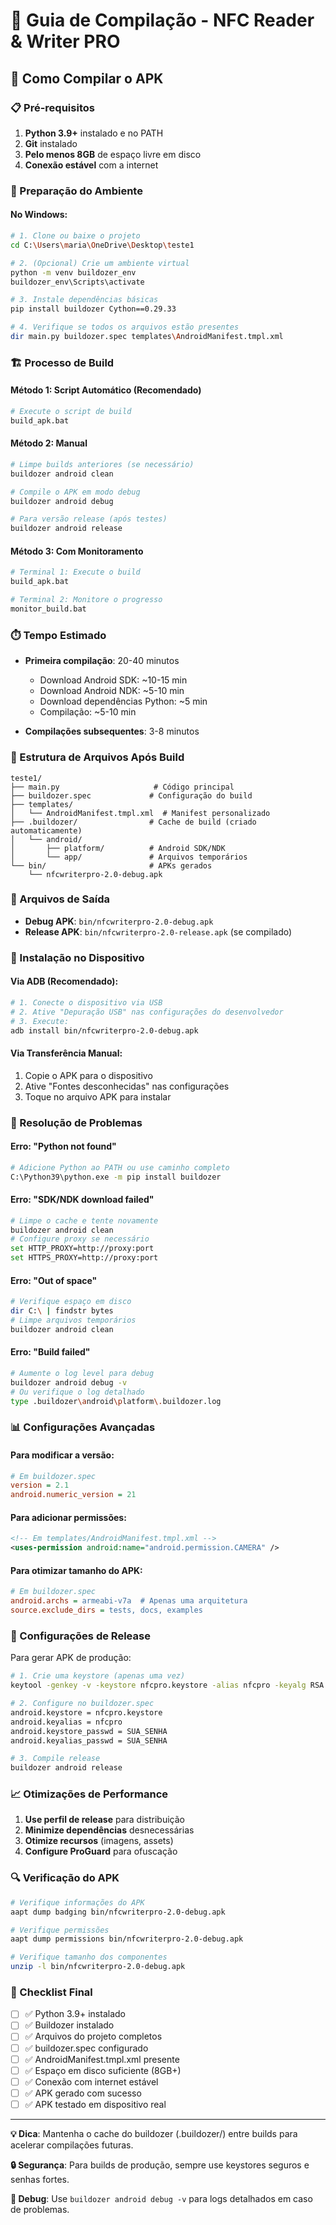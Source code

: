 # 📱 Guia de Compilação - NFC Reader & Writer PRO

## 🚀 Como Compilar o APK

### 📋 Pré-requisitos

1. **Python 3.9+** instalado e no PATH
2. **Git** instalado
3. **Pelo menos 8GB** de espaço livre em disco
4. **Conexão estável** com a internet

### 🔧 Preparação do Ambiente

#### No Windows:

```bash
# 1. Clone ou baixe o projeto
cd C:\Users\maria\OneDrive\Desktop\teste1

# 2. (Opcional) Crie um ambiente virtual
python -m venv buildozer_env
buildozer_env\Scripts\activate

# 3. Instale dependências básicas
pip install buildozer Cython==0.29.33

# 4. Verifique se todos os arquivos estão presentes
dir main.py buildozer.spec templates\AndroidManifest.tmpl.xml
```

### 🏗️ Processo de Build

#### Método 1: Script Automático (Recomendado)

```bash
# Execute o script de build
build_apk.bat
```

#### Método 2: Manual

```bash
# Limpe builds anteriores (se necessário)
buildozer android clean

# Compile o APK em modo debug
buildozer android debug

# Para versão release (após testes)
buildozer android release
```

#### Método 3: Com Monitoramento

```bash
# Terminal 1: Execute o build
build_apk.bat

# Terminal 2: Monitore o progresso
monitor_build.bat
```

### ⏱️ Tempo Estimado

- **Primeira compilação**: 20-40 minutos
  - Download Android SDK: ~10-15 min
  - Download Android NDK: ~5-10 min
  - Download dependências Python: ~5 min
  - Compilação: ~5-10 min

- **Compilações subsequentes**: 3-8 minutos

### 📁 Estrutura de Arquivos Após Build

```
teste1/
├── main.py                     # Código principal
├── buildozer.spec             # Configuração do build
├── templates/
│   └── AndroidManifest.tmpl.xml  # Manifest personalizado
├── .buildozer/                # Cache de build (criado automaticamente)
│   └── android/
│       ├── platform/          # Android SDK/NDK
│       └── app/               # Arquivos temporários
└── bin/                       # APKs gerados
    └── nfcwriterpro-2.0-debug.apk
```

### 🎯 Arquivos de Saída

- **Debug APK**: `bin/nfcwriterpro-2.0-debug.apk`
- **Release APK**: `bin/nfcwriterpro-2.0-release.apk` (se compilado)

### 📱 Instalação no Dispositivo

#### Via ADB (Recomendado):

```bash
# 1. Conecte o dispositivo via USB
# 2. Ative "Depuração USB" nas configurações do desenvolvedor
# 3. Execute:
adb install bin/nfcwriterpro-2.0-debug.apk
```

#### Via Transferência Manual:

1. Copie o APK para o dispositivo
2. Ative "Fontes desconhecidas" nas configurações
3. Toque no arquivo APK para instalar

### 🔧 Resolução de Problemas

#### Erro: "Python not found"
```bash
# Adicione Python ao PATH ou use caminho completo
C:\Python39\python.exe -m pip install buildozer
```

#### Erro: "SDK/NDK download failed"
```bash
# Limpe o cache e tente novamente
buildozer android clean
# Configure proxy se necessário
set HTTP_PROXY=http://proxy:port
set HTTPS_PROXY=http://proxy:port
```

#### Erro: "Out of space"
```bash
# Verifique espaço em disco
dir C:\ | findstr bytes
# Limpe arquivos temporários
buildozer android clean
```

#### Erro: "Build failed"
```bash
# Aumente o log level para debug
buildozer android debug -v
# Ou verifique o log detalhado
type .buildozer\android\platform\.buildozer.log
```

### 📊 Configurações Avançadas

#### Para modificar a versão:
```ini
# Em buildozer.spec
version = 2.1
android.numeric_version = 21
```

#### Para adicionar permissões:
```xml
<!-- Em templates/AndroidManifest.tmpl.xml -->
<uses-permission android:name="android.permission.CAMERA" />
```

#### Para otimizar tamanho do APK:
```ini
# Em buildozer.spec
android.archs = armeabi-v7a  # Apenas uma arquitetura
source.exclude_dirs = tests, docs, examples
```

### 🚀 Configurações de Release

Para gerar APK de produção:

```bash
# 1. Crie uma keystore (apenas uma vez)
keytool -genkey -v -keystore nfcpro.keystore -alias nfcpro -keyalg RSA -keysize 2048 -validity 10000

# 2. Configure no buildozer.spec
android.keystore = nfcpro.keystore
android.keyalias = nfcpro
android.keystore_passwd = SUA_SENHA
android.keyalias_passwd = SUA_SENHA

# 3. Compile release
buildozer android release
```

### 📈 Otimizações de Performance

1. **Use perfil de release** para distribuição
2. **Minimize dependências** desnecessárias
3. **Otimize recursos** (imagens, assets)
4. **Configure ProGuard** para ofuscação

### 🔍 Verificação do APK

```bash
# Verifique informações do APK
aapt dump badging bin/nfcwriterpro-2.0-debug.apk

# Verifique permissões
aapt dump permissions bin/nfcwriterpro-2.0-debug.apk

# Verifique tamanho dos componentes
unzip -l bin/nfcwriterpro-2.0-debug.apk
```

### 🎯 Checklist Final

- [ ] ✅ Python 3.9+ instalado
- [ ] ✅ Buildozer instalado
- [ ] ✅ Arquivos do projeto completos
- [ ] ✅ buildozer.spec configurado
- [ ] ✅ AndroidManifest.tmpl.xml presente
- [ ] ✅ Espaço em disco suficiente (8GB+)
- [ ] ✅ Conexão com internet estável
- [ ] ✅ APK gerado com sucesso
- [ ] ✅ APK testado em dispositivo real

---

**💡 Dica**: Mantenha o cache do buildozer (.buildozer/) entre builds para acelerar compilações futuras.

**🔒 Segurança**: Para builds de produção, sempre use keystores seguros e senhas fortes.

**🐛 Debug**: Use `buildozer android debug -v` para logs detalhados em caso de problemas.
